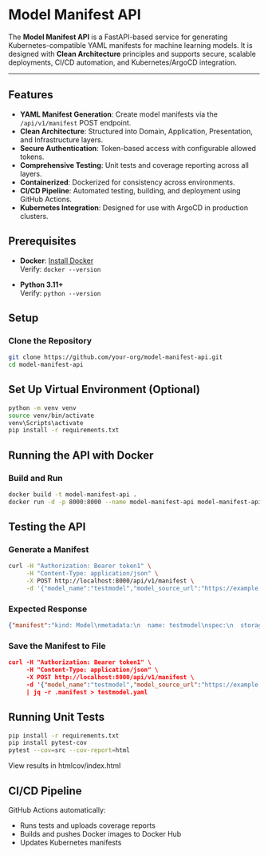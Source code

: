 # Model Manifest API

The **Model Manifest API** is a FastAPI-based service for generating Kubernetes-compatible YAML manifests for machine learning models. It is designed with **Clean Architecture** principles and supports secure, scalable deployments, CI/CD automation, and Kubernetes/ArgoCD integration.

---

## Features

- **YAML Manifest Generation**: Create model manifests via the `/api/v1/manifest` POST endpoint.
- **Clean Architecture**: Structured into Domain, Application, Presentation, and Infrastructure layers.
- **Secure Authentication**: Token-based access with configurable allowed tokens.
- **Comprehensive Testing**: Unit tests and coverage reporting across all layers.
- **Containerized**: Dockerized for consistency across environments.
- **CI/CD Pipeline**: Automated testing, building, and deployment using GitHub Actions.
- **Kubernetes Integration**: Designed for use with ArgoCD in production clusters.


## Prerequisites

- **Docker**: [Install Docker](https://docs.docker.com/get-docker/)  
  Verify: `docker --version`

- **Python 3.11+**  
  Verify: `python --version`


## Setup

### Clone the Repository

```bash
git clone https://github.com/your-org/model-manifest-api.git
cd model-manifest-api
```


## Set Up Virtual Environment (Optional)

```bash
python -m venv venv
source venv/bin/activate
venv\Scripts\activate
pip install -r requirements.txt
```

## Running the API with Docker

### Build and Run

```bash
docker build -t model-manifest-api .
docker run -d -p 8000:8000 --name model-manifest-api model-manifest-api
```

## Testing the API

### Generate a Manifest

```bash
curl -H "Authorization: Bearer token1" \
     -H "Content-Type: application/json" \
     -X POST http://localhost:8000/api/v1/manifest \
     -d '{"model_name":"testmodel","model_source_url":"https://example.com/model","replicas":2,"memory":"100Mi"}'
```

### Expected Response

```json
{"manifest":"kind: Model\nmetadata:\n  name: testmodel\nspec:\n  storageUri: https://example.com/model\n  requirements:\n sklearn\n  memory: 100Mi\n  replicas: 2\n"}
```

### Save the Manifest to File

```json
curl -H "Authorization: Bearer token1" \
     -H "Content-Type: application/json" \
     -X POST http://localhost:8000/api/v1/manifest \
     -d '{"model_name":"testmodel","model_source_url":"https://example.com/model","replicas":2,"memory":"100Mi"}' \
     | jq -r .manifest > testmodel.yaml
```

## Running Unit Tests

```bash
pip install -r requirements.txt
pip install pytest-cov
pytest --cov=src --cov-report=html
```

View results in htmlcov/index.html

## CI/CD Pipeline

GitHub Actions automatically:

* Runs tests and uploads coverage reports
* Builds and pushes Docker images to Docker Hub
* Updates Kubernetes manifests